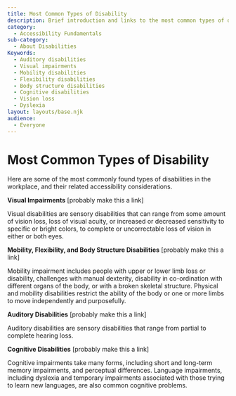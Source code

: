 ```yaml
---
title: Most Common Types of Disability
description: Brief introduction and links to the most common types of disabilities.
category:
  - Accessibility Fundamentals
sub-category:
  - About Disabilities
Keywords: 
  - Auditory disabilities
  - Visual impairments
  - Mobility disabilities
  - Flexibility disabilities
  - Body structure disabilities
  - Cognitive disabilities
  - Vision loss
  - Dyslexia
layout: layouts/base.njk
audience:
  - Everyone
---
```


# Most Common Types of Disability

Here are some of the most commonly found types of disabilities in the workplace, and their related accessibility considerations.

**Visual Impairments** \[probably make this a link\]

Visual disabilities are sensory disabilities that can range from some amount of vision loss, loss of visual acuity, or increased or decreased sensitivity to specific or bright colors, to complete or uncorrectable loss of vision in either or both eyes.

**Mobility, Flexibility, and Body Structure Disabilities** \[probably make this a link\]

Mobility impairment includes people with upper or lower limb loss or disability, challenges with manual dexterity, disability in co-ordination with different organs of the body, or with a broken skeletal structure. Physical and mobility disabilities restrict the ability of the body or one or more limbs to move independently and purposefully.

**Auditory Disabilities** \[probably make this a link\]

Auditory disabilities are sensory disabilities that range from partial to complete hearing loss.

**Cognitive Disabilities** \[probably make this a link\]

Cognitive impairments take many forms, including short and long-term memory impairments, and perceptual differences. Language impairments, including dyslexia and temporary impairments associated with those trying to learn new languages, are also common cognitive problems.

